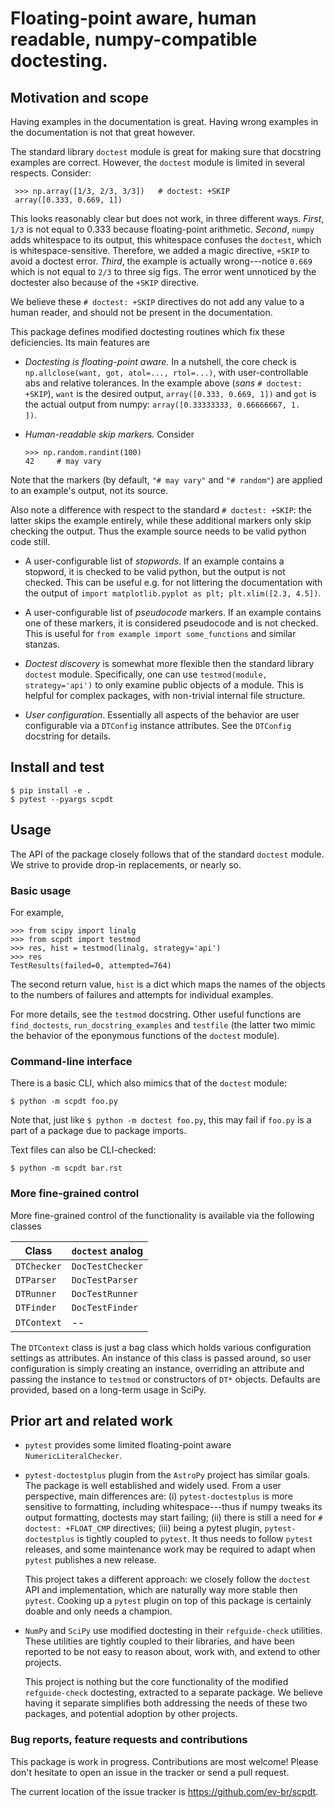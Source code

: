 # Floating-point aware, human readable, numpy-compatible doctesting.

## Motivation and scope

Having examples in the documentation is great. Having wrong examples in the
documentation is not that great however. 

The standard library `doctest` module is great for making sure that docstring
examples are correct. However, the `doctest` module is limited in several
respects. Consider:

```
 >>> np.array([1/3, 2/3, 3/3])   # doctest: +SKIP
 array([0.333, 0.669, 1])
```

This looks reasonably clear but does not work, in three different ways.
_First_, `1/3` is not equal to 0.333 because floating-point arithmetic.
_Second_, `numpy` adds whitespace to its output, this whitespace confuses the
`doctest`, which is whitespace-sensitive. Therefore, we added a magic directive,
 `+SKIP` to avoid a doctest error. _Third_, the example is actually
wrong---notice `0.669` which is not equal to `2/3` to three sig figs. The error
went unnoticed by the doctester also because of the `+SKIP` directive.

We believe these `# doctest: +SKIP` directives do not add any value to
a human reader, and should not be present in the documentation.

This package defines modified doctesting routines which fix these deficiencies.
Its main features are

- *Doctesting is floating-point aware.* In a nutshell, the core check is
  `np.allclose(want, got, atol=..., rtol=...)`, with user-controllable abs
  and relative tolerances. In the example above (_sans_ `# doctest: +SKIP`),
  `want` is the desired output, `array([0.333, 0.669, 1])` and `got` is the
  actual output from numpy: `array([0.33333333, 0.66666667, 1.        ])`.

- *Human-readable skip markers.* Consider
  ```
  >>> np.random.randint(100)
  42     # may vary
  ```
Note that the markers (by default, `"# may vary"` and `"# random"`) are applied
to an example's output, not its source.

Also note a difference with respect to the standard `# doctest: +SKIP`: the latter
skips the example entirely, while these additional markers only skip checking
the output. Thus the example source needs to be valid python code still.

- A user-configurable list of *stopwords*. If an example contains a stopword,
  it is checked to be valid python, but the output is not checked. This can
  be useful e.g. for not littering the documentation with the output of
  `import matplotlib.pyplot as plt; plt.xlim([2.3, 4.5])`.

- A user-configurable list of *pseudocode* markers. If an example contains one
  of these markers, it is considered pseudocode and is not checked.
  This is useful for `from example import some_functions` and similar stanzas.

- *Doctest discovery* is somewhat more flexible then the standard library
  `doctest` module. Specifically, one can use `testmod(module, strategy='api')`
  to only examine public objects of a module. This is helpful for complex
  packages, with non-trivial internal file structure.

- *User configuration*. Essentially all aspects of the behavior are user
  configurable via a `DTConfig` instance attributes. See the `DTConfig`
  docstring for details.

## Install and test

```
$ pip install -e .
$ pytest --pyargs scpdt
```

## Usage

The API of the package closely follows that of the standard `doctest` module.
We strive to provide drop-in replacements, or nearly so.


### Basic usage

For example,

```
>>> from scipy import linalg
>>> from scpdt import testmod
>>> res, hist = testmod(linalg, strategy='api')
>>> res
TestResults(failed=0, attempted=764)
```
The second return value, `hist` is a dict which maps the names of the objects
to the numbers of failures and attempts for individual examples.

For more details, see the `testmod` docstring. Other useful functions are
`find_doctests`, `run_docstring_examples` and `testfile` (the latter two mimic
the behavior of the eponymous functions of the `doctest` module).

### Command-line interface

There is a basic CLI, which also mimics that of the `doctest` module:
```
$ python -m scpdt foo.py
```

Note that, just like `$ python -m doctest foo.py`, this may
fail if `foo.py` is a part of a package due to package imports.

Text files can also be CLI-checked:
```
$ python -m scpdt bar.rst
```


### More fine-grained control

More fine-grained control of the functionality is available via the following
classes

|   Class     |  `doctest` analog  |
|-------------|--------------------|
| `DTChecker` | `DocTestChecker`   |
| `DTParser`  | `DocTestParser`    |
| `DTRunner`  | `DocTestRunner`    |
| `DTFinder`  | `DocTestFinder`    |
| `DTContext` |       --           |

The `DTContext` class is just a bag class which holds various configuration
settings as attributes.  An instance of this class is passed around, so user
configuration is simply creating an instance, overriding an attribute and
passing the instance to `testmod` or constructors of `DT*` objects. Defaults
are provided, based on a long-term usage in SciPy.


## Prior art and related work

- `pytest` provides some limited floating-point aware `NumericLiteralChecker`.

- `pytest-doctestplus` plugin from the `AstroPy` project has similar goals.
  The package is well established and widely used. From a user perspective, main
  differences are: (i) `pytest-doctestplus` is more sensitive to formatting,
  including whitespace---thus if numpy tweaks its output formatting, doctests
  may start failing; (ii) there is still a need for `# doctest: +FLOAT_CMP`
  directives; (iii) being a pytest plugin, `pytest-doctestplus` is tightly
  coupled to `pytest`. It thus needs to follow `pytest` releases, and
  some maintenance work may be required to adapt when `pytest` publishes a new
  release.

  This project takes a different approach: we closely follow the `doctest` API and
  implementation, which are naturally way more stable then `pytest`. Cooking up
  a `pytest` plugin on top of this package is certainly doable and only needs a
  champion.

- `NumPy` and `SciPy` use modified doctesting in their `refguide-check` utilities.
  These utilities are tightly coupled to their libraries, and have been reported
  to be not easy to reason about, work with, and extend to other projects.

  This project is nothing but the core functionality of the modified
  `refguide-check` doctesting, extracted to a separate package. 
  We believe having it separate simplifies both addressing the needs of these
  two packages, and potential adoption by other projects.


### Bug reports, feature requests and contributions

This package is work in progress. Contributions are most welcome!
Please don't hesitate to open an issue in the tracker or send a pull request.

The current location of the issue tracker is https://github.com/ev-br/scpdt.
